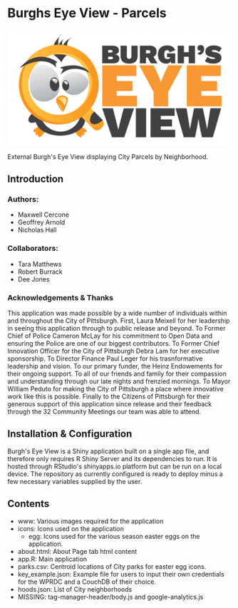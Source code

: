 # Burghs Eye View - Parcels
<p align="center"><img src="https://raw.githubusercontent.com/CityofPittsburgh/burghs-eye-view-parcels/master/www/burghs_eyeview_logo_horz.svg?sanitize=true"></p>
External Burgh's Eye View displaying City Parcels by Neighborhood.

## Introduction 

### Authors: 
* Maxwell Cercone
* Geoffrey Arnold
* Nicholas Hall
  
### Collaborators:
* Tara Matthews
* Robert Burrack
* Dee Jones
  
### Acknowledgements & Thanks
This application was made possible by a wide number of individuals within and throughout the City of Pittsburgh. First, Laura Meixell for her leadership in seeing this application through to public release and beyond. To Former Chief of Police Cameron McLay for his commitment to Open Data and ensuring the Police are one of our biggest contributors. To Former Chief Innovation Officer for the City of Pittsburgh Debra Lam for her executive sponsorship. To Director Finance Paul Leger for his trasnformative leadership and vision. To our primary funder, the Heinz Endowements for their ongoing support. To all of our friends and family for their compassion and understanding through our late nights and frenzied mornings. To Mayor William Peduto for making the City of Pittsburgh a place where innovative work like this is possible. Finally to the Citizens of Pittsburgh for their generous support of this application since release and their feedback through the 32 Community Meetings our team was able to attend.
  
## Installation & Configuration
Burgh's Eye View is a Shiny application built on a single app file, and therefore only requires R Shiny Server and its dependencies to run. It is hosted through RStudio's shinyapps.io platform but can be run on a local device. The repository as currently configured is ready to deploy minus a few necessary variables supplied by the user.

## Contents
* www: Various images required for the application
* icons: Icons used on the application
  * egg: Icons used for the various season easter eggs on the application.
* about.html: About Page tab html content
* app.R: Main application
* parks.csv: Centroid locations of City parks for easter egg icons.
* key_example.json: Example file for users to input their own credentials for the WPRDC and a CouchDB of their choice.
* hoods.json: List of City neighborhoods
* MISSING: tag-manager-header/body.js and google-analytics.js
